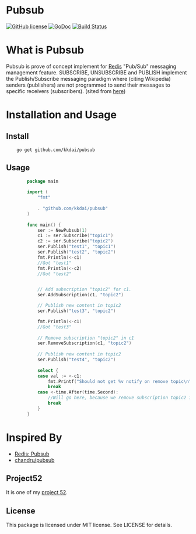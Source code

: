 Pubsub
==============

[![GitHub license](https://img.shields.io/badge/license-MIT-blue.svg)](https://raw.githubusercontent.com/kkdai/pubsub/master/LICENSE)  [![GoDoc](https://godoc.org/github.com/kkdai/pubsub?status.svg)](https://godoc.org/github.com/kkdai/pubsub)  [![Build Status](https://travis-ci.org/kkdai/pubsub.svg?branch=master)](https://travis-ci.org/kkdai/pubsub)



What is Pubsub
=============
Pubsub is prove of concept implement for [Redis](http://redis.io/) "Pub/Sub" messaging management feature. SUBSCRIBE, UNSUBSCRIBE and PUBLISH implement the Publish/Subscribe messaging paradigm where (citing Wikipedia) senders (publishers) are not programmed to send their messages to specific receivers (subscribers).  (sited from [here](http://redis.io/topics/pubsub))


Installation and Usage
=============


Install
---------------
        go get github.com/kkdai/pubsub


Usage
---------------

```go
        package main
        
        import (
        	"fmt"
        
        	. "github.com/kkdai/pubsub"
        )
        
        func main() {
        	ser := NewPubsub(1)
        	c1 := ser.Subscribe("topic1")
        	c2 := ser.Subscribe("topic2")
        	ser.Publish("test1", "topic1")
        	ser.Publish("test2", "topic2")
        	fmt.Println(<-c1)
        	//Got "test1"
        	fmt.Println(<-c2)
        	//Got "test2"


            // Add subscription "topic2" for c1.          
        	ser.AddSubscription(c1, "topic2")

            // Publish new content in topic2
        	ser.Publish("test3", "topic2")

        	fmt.Println(<-c1)
        	//Got "test3"
        	
            // Remove subscription "topic2" in c1
        	ser.RemoveSubscription(c1, "topic2")
        	
            // Publish new content in topic2
        	ser.Publish("test4", "topic2")
        
        	select {
        	case val := <-c1:
        		fmt.Printf("Should not get %v notify on remove topic\n", val)
        		break
        	case <-time.After(time.Second):
        	    //Will go here, because we remove subscription topic2 in c1.         
        		break
        	}
        }
```

Inspired By
=============


- [Redis: Pubsub](http://redis.io/topics/pubsub)
- [chandru/pubsub](https://github.com/tuxychandru/pubsub)


Project52
---------------

It is one of my [project 52](https://github.com/kkdai/project52).


License
---------------

This package is licensed under MIT license. See LICENSE for details.
